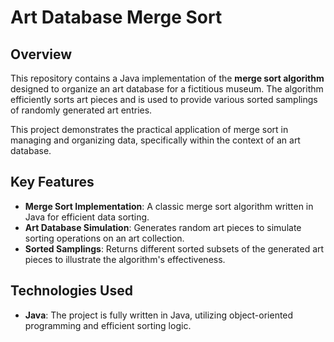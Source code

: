 # Art Database Merge Sort

## Overview

This repository contains a Java implementation of the **merge sort algorithm** designed to organize an art database for a fictitious museum. The algorithm efficiently sorts art pieces and is used to provide various sorted samplings of randomly generated art entries. 

This project demonstrates the practical application of merge sort in managing and organizing data, specifically within the context of an art database.

## Key Features

- **Merge Sort Implementation**: A classic merge sort algorithm written in Java for efficient data sorting.
- **Art Database Simulation**: Generates random art pieces to simulate sorting operations on an art collection.
- **Sorted Samplings**: Returns different sorted subsets of the generated art pieces to illustrate the algorithm's effectiveness.

## Technologies Used

- **Java**: The project is fully written in Java, utilizing object-oriented programming and efficient sorting logic.
